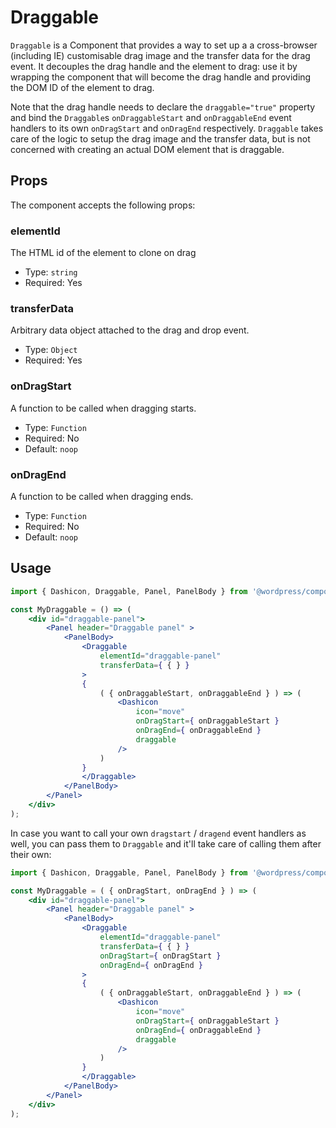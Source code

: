 # Draggable

`Draggable` is a Component that provides a way to set up a a cross-browser (including IE) customisable drag image and the transfer data for the drag event. It decouples the drag handle and the element to drag: use it by wrapping the component that will become the drag handle and providing the DOM ID of the element to drag.

Note that the drag handle needs to declare the `draggable="true"` property and bind the `Draggable`s `onDraggableStart` and `onDraggableEnd` event handlers to its own `onDragStart` and `onDragEnd` respectively. `Draggable` takes care of the logic to setup the drag image and the transfer data, but is not concerned with creating an actual DOM element that is draggable.

## Props

The component accepts the following props:

### elementId

The HTML id of the element to clone on drag

- Type: `string`
- Required: Yes

### transferData

Arbitrary data object attached to the drag and drop event.

- Type: `Object`
- Required: Yes

### onDragStart

A function to be called when dragging starts.

- Type: `Function`
- Required: No
- Default: `noop`

### onDragEnd

A function to be called when dragging ends.

- Type: `Function`
- Required: No
- Default: `noop`

## Usage

```jsx
import { Dashicon, Draggable, Panel, PanelBody } from '@wordpress/components';

const MyDraggable = () => (
	<div id="draggable-panel">
		<Panel header="Draggable panel" >
			<PanelBody>
				<Draggable
					elementId="draggable-panel"
					transferData={ { } }
				>
				{
					( { onDraggableStart, onDraggableEnd } ) => (
						<Dashicon
							icon="move"
							onDragStart={ onDraggableStart }
							onDragEnd={ onDraggableEnd }
							draggable
						/>
					)
				}
				</Draggable>
			</PanelBody>
		</Panel>
	</div>
);
```

In case you want to call your own `dragstart` / `dragend` event handlers as well, you can pass them to `Draggable` and it'll take care of calling them after their own:

```jsx
import { Dashicon, Draggable, Panel, PanelBody } from '@wordpress/components';

const MyDraggable = ( { onDragStart, onDragEnd } ) => (
	<div id="draggable-panel">
		<Panel header="Draggable panel" >
			<PanelBody>
				<Draggable
					elementId="draggable-panel"
					transferData={ { } }
					onDragStart={ onDragStart }
					onDragEnd={ onDragEnd }
				>
				{
					( { onDraggableStart, onDraggableEnd } ) => (
						<Dashicon
							icon="move"
							onDragStart={ onDraggableStart }
							onDragEnd={ onDraggableEnd }
							draggable
						/>
					)
				}
				</Draggable>
			</PanelBody>
		</Panel>
	</div>
);
```
